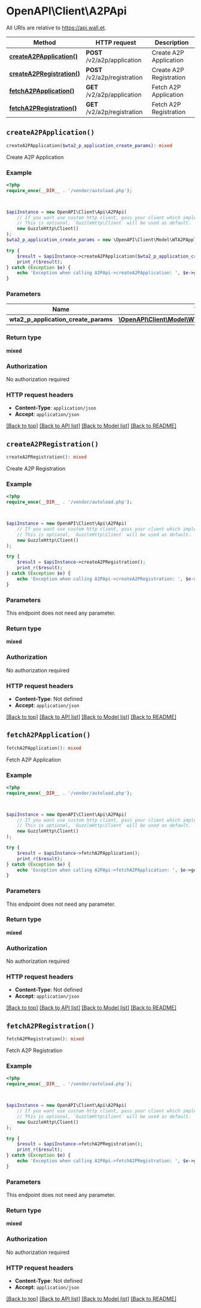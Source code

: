 # OpenAPI\Client\A2PApi

All URIs are relative to https://api.wall.et.

Method | HTTP request | Description
------------- | ------------- | -------------
[**createA2PApplication()**](A2PApi.md#createA2PApplication) | **POST** /v2/a2p/application | Create A2P Application
[**createA2PRegistration()**](A2PApi.md#createA2PRegistration) | **POST** /v2/a2p/registration | Create A2P Registration
[**fetchA2PApplication()**](A2PApi.md#fetchA2PApplication) | **GET** /v2/a2p/application | Fetch A2P Application
[**fetchA2PRegistration()**](A2PApi.md#fetchA2PRegistration) | **GET** /v2/a2p/registration | Fetch A2P Registration


## `createA2PApplication()`

```php
createA2PApplication($wta2_p_application_create_params): mixed
```

Create A2P Application

### Example

```php
<?php
require_once(__DIR__ . '/vendor/autoload.php');



$apiInstance = new OpenAPI\Client\Api\A2PApi(
    // If you want use custom http client, pass your client which implements `GuzzleHttp\ClientInterface`.
    // This is optional, `GuzzleHttp\Client` will be used as default.
    new GuzzleHttp\Client()
);
$wta2_p_application_create_params = new \OpenAPI\Client\Model\WTA2PApplicationCreateParams(); // \OpenAPI\Client\Model\WTA2PApplicationCreateParams

try {
    $result = $apiInstance->createA2PApplication($wta2_p_application_create_params);
    print_r($result);
} catch (Exception $e) {
    echo 'Exception when calling A2PApi->createA2PApplication: ', $e->getMessage(), PHP_EOL;
}
```

### Parameters

Name | Type | Description  | Notes
------------- | ------------- | ------------- | -------------
 **wta2_p_application_create_params** | [**\OpenAPI\Client\Model\WTA2PApplicationCreateParams**](../Model/WTA2PApplicationCreateParams.md)|  |

### Return type

**mixed**

### Authorization

No authorization required

### HTTP request headers

- **Content-Type**: `application/json`
- **Accept**: `application/json`

[[Back to top]](#) [[Back to API list]](../../README.md#endpoints)
[[Back to Model list]](../../README.md#models)
[[Back to README]](../../README.md)

## `createA2PRegistration()`

```php
createA2PRegistration(): mixed
```

Create A2P Registration

### Example

```php
<?php
require_once(__DIR__ . '/vendor/autoload.php');



$apiInstance = new OpenAPI\Client\Api\A2PApi(
    // If you want use custom http client, pass your client which implements `GuzzleHttp\ClientInterface`.
    // This is optional, `GuzzleHttp\Client` will be used as default.
    new GuzzleHttp\Client()
);

try {
    $result = $apiInstance->createA2PRegistration();
    print_r($result);
} catch (Exception $e) {
    echo 'Exception when calling A2PApi->createA2PRegistration: ', $e->getMessage(), PHP_EOL;
}
```

### Parameters

This endpoint does not need any parameter.

### Return type

**mixed**

### Authorization

No authorization required

### HTTP request headers

- **Content-Type**: Not defined
- **Accept**: `application/json`

[[Back to top]](#) [[Back to API list]](../../README.md#endpoints)
[[Back to Model list]](../../README.md#models)
[[Back to README]](../../README.md)

## `fetchA2PApplication()`

```php
fetchA2PApplication(): mixed
```

Fetch A2P Application

### Example

```php
<?php
require_once(__DIR__ . '/vendor/autoload.php');



$apiInstance = new OpenAPI\Client\Api\A2PApi(
    // If you want use custom http client, pass your client which implements `GuzzleHttp\ClientInterface`.
    // This is optional, `GuzzleHttp\Client` will be used as default.
    new GuzzleHttp\Client()
);

try {
    $result = $apiInstance->fetchA2PApplication();
    print_r($result);
} catch (Exception $e) {
    echo 'Exception when calling A2PApi->fetchA2PApplication: ', $e->getMessage(), PHP_EOL;
}
```

### Parameters

This endpoint does not need any parameter.

### Return type

**mixed**

### Authorization

No authorization required

### HTTP request headers

- **Content-Type**: Not defined
- **Accept**: `application/json`

[[Back to top]](#) [[Back to API list]](../../README.md#endpoints)
[[Back to Model list]](../../README.md#models)
[[Back to README]](../../README.md)

## `fetchA2PRegistration()`

```php
fetchA2PRegistration(): mixed
```

Fetch A2P Registration

### Example

```php
<?php
require_once(__DIR__ . '/vendor/autoload.php');



$apiInstance = new OpenAPI\Client\Api\A2PApi(
    // If you want use custom http client, pass your client which implements `GuzzleHttp\ClientInterface`.
    // This is optional, `GuzzleHttp\Client` will be used as default.
    new GuzzleHttp\Client()
);

try {
    $result = $apiInstance->fetchA2PRegistration();
    print_r($result);
} catch (Exception $e) {
    echo 'Exception when calling A2PApi->fetchA2PRegistration: ', $e->getMessage(), PHP_EOL;
}
```

### Parameters

This endpoint does not need any parameter.

### Return type

**mixed**

### Authorization

No authorization required

### HTTP request headers

- **Content-Type**: Not defined
- **Accept**: `application/json`

[[Back to top]](#) [[Back to API list]](../../README.md#endpoints)
[[Back to Model list]](../../README.md#models)
[[Back to README]](../../README.md)
